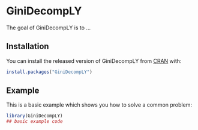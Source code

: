 
# GiniDecompLY

<!-- badges: start -->
<!-- badges: end -->

The goal of GiniDecompLY is to ...

## Installation

You can install the released version of GiniDecompLY from [CRAN](https://CRAN.R-project.org) with:

``` r
install.packages("GiniDecompLY")
```

## Example

This is a basic example which shows you how to solve a common problem:

``` r
library(GiniDecompLY)
## basic example code
```

